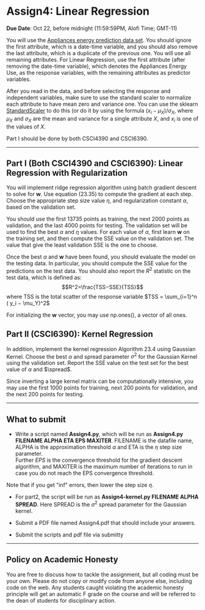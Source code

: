 <!--
.. title: CSCI4390-6390 Assign4
.. slug: dm_assign4
.. date: 2021-10-15 12:23:01 UTC-04:00
.. tags: 
.. category: 
.. link: 
.. description: 
.. has_math: True
.. type: text
-->

# Assign4:  Linear Regression

**Due Date**: Oct 22, before midnight (11:59:59PM, Alofi Time; GMT-11)


You will use the 
[Appliances energy prediction data set](https://archive.ics.uci.edu/ml/datasets/Appliances+energy+prediction#).
You should ignore the first attribute, which is a date-time variable,
and you should also remove the last attribute, which is a duplicate of
the previous one. You will use all remaining attributes.
For Linear Regression, use the first attribute (after removing the
date-time variable), which denotes the
Appliances Energy Use, as the response variables, with the remaining
attributes as predictor variables.

After you read in the data, and before selecting the response and
independent variables, make sure to use the standard scaler to normalize
each attribute to have mean zero and variance one. You can use the sklearn
[StandardScaler](https://scikit-learn.org/stable/modules/generated/sklearn.preprocessing.StandardScaler.html)
to do this (or do it by using the formula $(x_i-\mu_X)/\sigma_X$, where
$\mu_X$ and $\sigma_X$ are the mean and variance for a single
attribute $X$, and $x_i$ is one of the values of $X$. 

Part I should be done by both CSCI4390 and CSCI6390.

---

## Part I (Both CSCI4390 and CSCI6390): Linear Regression with Regularization

You will implement ridge regression algorithm using batch gradient descent 
to solve for $\mathbf{w}$. Use equation (23.35) to compute the gradient at
each step. Choose the appropriate step size value
$\eta$, and regularization constant $\alpha$, based on the validation set.

You should use the first 13735 points as training, the next 2000 points as
validation, and the last 4000 points for testing. 
The validation set will be used to find the best $\alpha$ and $\eta$
values. For each value of $\alpha$, first learn $\mathbf{w}$ on the
training set, and then compute the SSE value on the validation set.
The value that give the least validation SSE is the one to
choose. 

Once the best $\alpha$ and $\mathbf{w}$ have
been found, you should evaluate the model on the
testing data. In particular, you should compute the SSE value for the predictions on the test data.
You should also report the $R^2$ statistic on the test data, which is defined as: 
$$R^2=\frac{TSS−SSE}{TSS}$$
where TSS is the total scatter of the response variable 
$TSS = \sum_{i=1}^n ( y_i − \mu_Y)^2$

For initializing the $\mathbf{w}$ vector, you may use np.ones(), a vector of
all ones.

## Part II (CSCI6390): Kernel Regression

In addition, implement the kernel regression Algorithm 23.4 using Gaussian
Kernel. Choose the best $\alpha$ and spread parameter $\sigma^2$ for the
Gaussian Kernel using the validation set. Report the SSE value on the test
set for the best value of $\alpha$ and $\spread$. 

Since inverting a large kernel matrix can be computationally intensive, you
may use the first 1000 points for training, next 200 points for validation,
and the next 200 points for testing.

---

## What to submit

* Write a script named  **Assign4.py**, which will be run as
 **Assign4.py FILENAME ALPHA ETA EPS MAXITER**. FILENAME is the datafile name,  ALPHA is the
 approximation threshold $\alpha$ and ETA is the $\eta$ step size parameter.  
Further $EPS$ is the convergence threshold for the gradient descent
algorithm, and MAXITER is the maximum number of iterations to run in case
you do not reach the EPS convergence threshold.

Note that if you get "inf" errors, then lower the step size $\eta$.

* For part2, the script will be run as **Assign4-kernel.py FILENAME ALPHA
SPREAD**. Here SPREAD is the $\sigma^2$ spread parameter for the Gaussian
kernel.

* Submit a PDF file named Assign4.pdf that should include your answers.

* Submit the scripts and pdf file via submitty

---

## Policy on Academic Honesty

You are free to discuss how to tackle the assignment, but all coding
must be your own. Please do not copy or modify code from anyone else,
including code on the web. Any students caught violating the academic
honesty principle will get an automatic F grade on the course and will
be referred to the dean of students for disciplinary action.

